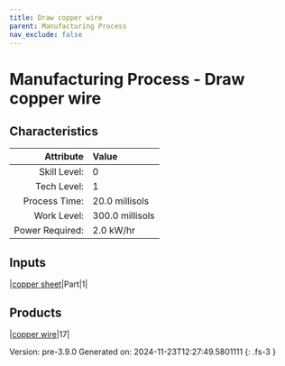 ```yaml
---
title: Draw copper wire
parent: Manufacturing Process
nav_exclude: false
---
```

# Manufacturing Process - Draw copper wire


## Characteristics

| Attribute      | Value |
|--------:|:------|
|Skill Level:|0|
|Tech Level:|1|
|Process Time:|20.0 millisols|
|Work Level:|300.0 millisols|
|Power Required:|2.0 kW/hr|

## Inputs

|[copper sheet](../part/copper-sheet.html)|Part|1|

## Products

|[copper wire](../part/copper-wire.html)|17|


Version: pre-3.9.0 Generated on: 2024-11-23T12:27:49.5801111
{: .fs-3 }

